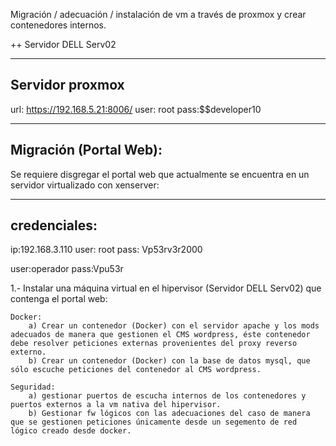 Migración / adecuación / instalación de vm a través de proxmox y crear contenedores internos.

++ Servidor DELL Serv02

----------------
Servidor proxmox
----------------

url: https://192.168.5.21:8006/
user: root
pass:$$developer10


-----------------------
Migración (Portal Web):
-----------------------

Se requiere disgregar el portal web que actualmente se encuentra en un servidor virtualizado con xenserver:

-------------
credenciales:
-------------
ip:192.168.3.110 
user: root
pass: Vp53rv3r2000

user:operador
pass:Vpu53r


1.- Instalar una máquina virtual en el hipervisor (Servidor DELL Serv02) que contenga el portal web:
    
    Docker:
        a) Crear un contenedor (Docker) con el servidor apache y los mods adecuados de manera que gestionen el CMS wordpress, éste contenedor debe resolver peticiones externas provenientes del proxy reverso externo.
        b) Crear un contenedor (Docker) con la base de datos mysql, que sólo escuche peticiones del contenedor al CMS wordpress.

    Seguridad:
        a) gestionar puertos de escucha internos de los contenedores y puertos externos a la vm nativa del hipervisor.
        b) Gestionar fw lógicos con las adecuaciones del caso de manera que se gestionen peticiones únicamente desde un segemento de red lógico creado desde docker.
       
   
        
        
